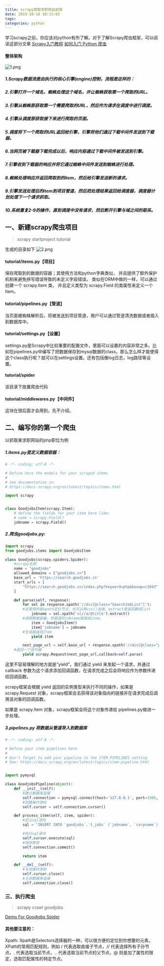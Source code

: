 ```yaml
---
title: scrapy爬取求职网站初探
date: 2019-10-16 18:13:03
tags:
categories: python
---
```

学习scrapy之前，你应该对python有所了解。对于了解Scrapy爬虫框架，可以阅读这部分文章
[Scrapy入门教程](https://scrapy-chs.readthedocs.io/zh_CN/latest/intro/tutorial.html)
[如何入门 Python 爬虫](https://www.zhihu.com/question/20899988)


#### 整体架构
![1.png](scrapy/1.png)

##### 1.Scrapy数据流是由执行的核心引擎(engine)控制，流程是这样的：

##### 2.引擎打开一个域名，蜘蛛处理这个域名，并让蜘蛛获取第一个爬取的URL。

##### 3.引擎从蜘蛛那获取第一个需要爬取的URL，然后作为请求在调度中进行调度。

##### 4.引擎从调度那获取接下来进行爬取的页面。

##### 5.调度将下一个爬取的URL返回给引擎，引擎将他们通过下载中间件发送到下载器。

##### 6.当网页被下载器下载完成以后，响应内容通过下载中间件被发送到引擎。

##### 7.引擎收到下载器的响应并将它通过蜘蛛中间件发送到蜘蛛进行处理。

##### 8.蜘蛛处理响应并返回爬取到的item，然后给引擎发送新的请求。

##### 9.引擎发送处理后的item到项目管道，然后把处理结果返回给调度器，调度器计划处理下一个请求抓取。

##### 10.系统重复2-9的操作，直到调度中没有请求，然后断开引擎与域之间的联系。


## 一、新建scrapy爬虫项目
> scrapy startproject tutorial

生成的目录如下
![2.png](scrapy/2.png)

#### tutorial/items.py【项目】
保存爬取到的数据的容器；其使用方法和python字典类似， 并且提供了额外保护机制来避免拼写错误导致的未定义字段错误。
类似在ORM中做的一样，可以通过创建一个 scrapy.Item 类， 并且定义类型为 scrapy.Field 的类属性来定义一个Item。

#### tutorial/pipelines.py【管道】
当页面被蜘蛛解析后，将被发送到项目管道，用户可以通过管道清洗数据或者插入到数据库中。

#### tutorial/settings.py【设置】
settings.py是Scrapy中比较重要的配置文件，里面可以设置的内容非常之多。比如在pipelines.py中编写了把数据保存到mysql数据的class，那么怎么样才能使得这个class执行呢？就可以在settings设置。还有包括像log日志，log路径等设置。

#### tutorial/spider
该目录下放置爬虫代码

#### tutorial/middlewares.py【中间件】
这块在很后面才会用到，先不介绍。

## 二、编写你的第一个爬虫
以抓取某求职网站的php职位为例

##### 1.items.py里定义数据容器：
```python
# -*- coding: utf-8 -*-

# Define here the models for your scraped items
#
# See documentation in:
# https://docs.scrapy.org/en/latest/topics/items.html

import scrapy


class GoodjobsItem(scrapy.Item):
    # define the fields for your item here like:
    # name = scrapy.Field()
    jobname = scrapy.Field()
```

##### 2.爬虫goodjobs.py:
```python
import scrapy
from goodjobs.items import GoodjobsItem

class Goodjobs(scrapy.spiders.Spider):
    #scrapy名称
    name = "goodjobs"
    allowed_domains = ["goodjobs.cn"]
    base_url = 'https://search.goodjobs.cn'
    start_urls = [
        "https://search.goodjobs.cn/index.php?keyword=php&boxwp=c1043"
    ]

    def parse(self, response):
        for sel in response.xpath('//div[@class="SearchJobList"]'):
	    #这里用的是xpath定位节点，也可以用css()去做。extract是返回数组list
            jobname = sel.xpath('ul//a/@title').extract()
	    #调用数据容器，将渠道的jobname赋值给item。
            item = GoodjobsItem() 
            item['jobname'] = jobname
	    #生成器返回item
            yield item

        next_page_url = self.base_url + response.xpath('//div[@class="p_in"]//a[contains(text(),"下一页")]/@href').extract()[0]
	#返回一个迭代器
        yield scrapy.Request(next_page_url,callback=self.parse)
```
这里不容易理解的地方就是“yield”，我们通过 yield 来发起一个请求，并通过 callback 参数为这个请求添加回调函数，在请求完成之后会将响应作为参数传递给回调函数。

scrapy框架会根据 yield 返回的实例类型来执行不同的操作，如果是 scrapy.Request 对象，scrapy框架会去获得该对象指向的链接并在请求完成后调用该对象的回调函数。

如果是 scrapy.Item 对象，scrapy框架会将这个对象传递给 pipelines.py做进一步处理。

##### 3.pipelines.py 将数据从管道导入到数据库
```python
# -*- coding: utf-8 -*-

# Define your item pipelines here
#
# Don't forget to add your pipeline to the ITEM_PIPELINES setting
# See: https://docs.scrapy.org/en/latest/topics/item-pipeline.html


import pymysql

class GoodjobsPipeline(object):
    def __init__(self):
        #建立数据库连接
        self.connection = pymysql.connect(host='127.0.0.1', port=3306, user='root', password='1234', db='goodjobs',charset='utf8')
        #创建操作游标
        self.cursor = self.connection.cursor()

    def process_item(self, item, spider):
        #定义sql语句
        sql = "INSERT INTO `goodjobs`.`t_jobs` (`jobname`, `corpname`) VALUES ('"+item['jobname'][0]+"', '"+item['jobname'][1]+"');"

        #执行sql语句
        self.cursor.execute(sql)
        #保存修改
        self.connection.commit()

        return item

    def __del__(self):
        #关闭操作游标
        self.cursor.close()
        #关闭数据库连接
        self.connection.close()
```

### 三、执行爬虫
> scrapy crawl goodjobs

[Demo For Goodjobs Spider](https://github.com/zyanfei/goodjobs_spider)

#### 其他要注意的：
Xpath:
Xpath是Selectors选择器的一种，可以很方便的定位到你想要的元素。
XPath的常用匹配规则，例如 / 代表选取直接子节点，// 代表选择所有子孙节点，. 代表选取当前节点，.. 代表选取当前节点的父节点，@ 则是加了属性的限定，选取匹配属性的特定节点。



